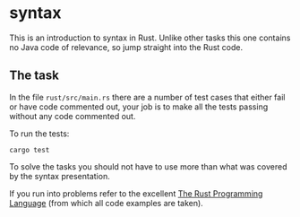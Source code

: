 # syntax
This is an introduction to syntax in Rust. Unlike other tasks this one contains
no Java code of relevance, so jump straight into the Rust code.

## The task
In the file `rust/src/main.rs` there are a number of test cases that either fail
or have code commented out, your job is to make all the tests passing without
any code commented out.

To run the tests:

```shell
cargo test
```

To solve the tasks you should not have to use more than what was covered by the
syntax presentation.

If you run into problems refer to the excellent
[The Rust Programming Language](https://doc.rust-lang.org/book/second-edition/ch01-00-introduction.html) (from which all code examples are taken).
